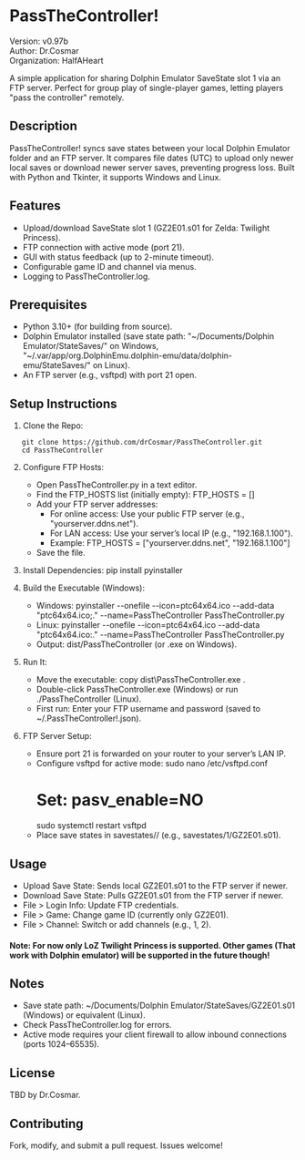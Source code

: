 # PassTheController!
Version: v0.97b  
Author: Dr.Cosmar  
Organization: HalfAHeart  

A simple application for sharing Dolphin Emulator SaveState slot 1 via an FTP server. Perfect for group play of single-player games, letting players "pass the controller" remotely.

## Description
PassTheController! syncs save states between your local Dolphin Emulator folder and an FTP server. It compares file dates (UTC) to upload only newer local saves or download newer server saves, preventing progress loss. Built with Python and Tkinter, it supports Windows and Linux.

## Features
- Upload/download SaveState slot 1 (GZ2E01.s01 for Zelda: Twilight Princess).
- FTP connection with active mode (port 21).
- GUI with status feedback (up to 2-minute timeout).
- Configurable game ID and channel via menus.
- Logging to PassTheController.log.

## Prerequisites
- Python 3.10+ (for building from source).
- Dolphin Emulator installed (save state path: "~/Documents/Dolphin Emulator/StateSaves/" on Windows, 
  "~/.var/app/org.DolphinEmu.dolphin-emu/data/dolphin-emu/StateSaves/" on Linux).
- An FTP server (e.g., vsftpd) with port 21 open.

## Setup Instructions
1. Clone the Repo:
```
   git clone https://github.com/drCosmar/PassTheController.git
   cd PassTheController
```
2. Configure FTP Hosts:
   - Open PassTheController.py in a text editor.
   - Find the FTP_HOSTS list (initially empty):
     FTP_HOSTS = []
   - Add your FTP server addresses:
     - For online access: Use your public FTP server (e.g., "yourserver.ddns.net").
     - For LAN access: Use your server’s local IP (e.g., "192.168.1.100").
     - Example:
       FTP_HOSTS = ["yourserver.ddns.net", "192.168.1.100"]
   - Save the file.

3. Install Dependencies:
   pip install pyinstaller

4. Build the Executable (Windows):
   - Windows:
     pyinstaller --onefile --icon=ptc64x64.ico --add-data "ptc64x64.ico;." --name=PassTheController PassTheController.py
   - Linux:
     pyinstaller --onefile --icon=ptc64x64.ico --add-data "ptc64x64.ico:." --name=PassTheController PassTheController.py
   - Output: dist/PassTheController (or .exe on Windows).

5. Run It:
   - Move the executable:
     copy dist\PassTheController.exe .
   - Double-click PassTheController.exe (Windows) or run ./PassTheController (Linux).
   - First run: Enter your FTP username and password (saved to ~/.PassTheController!.json).

6. FTP Server Setup:
   - Ensure port 21 is forwarded on your router to your server’s LAN IP.
   - Configure vsftpd for active mode:
     sudo nano /etc/vsftpd.conf
     # Set: pasv_enable=NO
     sudo systemctl restart vsftpd
   - Place save states in savestates/<channel>/ (e.g., savestates/1/GZ2E01.s01).

## Usage
- Upload Save State: Sends local GZ2E01.s01 to the FTP server if newer.
- Download Save State: Pulls GZ2E01.s01 from the FTP server if newer.
- File > Login Info: Update FTP credentials.
- File > Game: Change game ID (currently only GZ2E01).
- File > Channel: Switch or add channels (e.g., 1, 2).

#### Note: For now only LoZ Twilight Princess is supported. Other games (That work with Dolphin emulator) will be supported in the future though!

## Notes
- Save state path: ~/Documents/Dolphin Emulator/StateSaves/GZ2E01.s01 (Windows) or equivalent (Linux).
- Check PassTheController.log for errors.
- Active mode requires your client firewall to allow inbound connections (ports 1024–65535).

## License
TBD by Dr.Cosmar.

## Contributing
Fork, modify, and submit a pull request. Issues welcome!